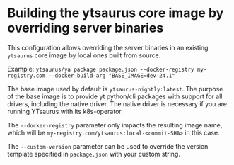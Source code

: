 # Building the ytsaurus core image by overriding server binaries

This configuration allows overriding the server binaries in an existing `ytsaurus` core image by local ones built from source.

Example: `ytsaurus/ya package package.json --docker-registry my-registry.com --docker-build-arg "BASE_IMAGE=dev-24.1"`

The base image used by default is `ytsaurus-nightly:latest`.
The purpose of the base image is to provide yt python/cli packages with support for all drivers, including the native driver. The native driver is necessary if you are running YTsaurus with its k8s-operator.

The `--docker-registry` parameter only impacts the resulting image name, which will be `my-registry.com/ytsaurus:local-<commit-SHA>` in this case.

The `--custom-version` parameter can be used to override the version template specified in `package.json` with your custom string.
